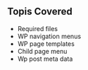 ## Topis Covered 

-  Required files 
- WP navigation menus 
- WP page templates 
- Child page menu
- Wp post meta data